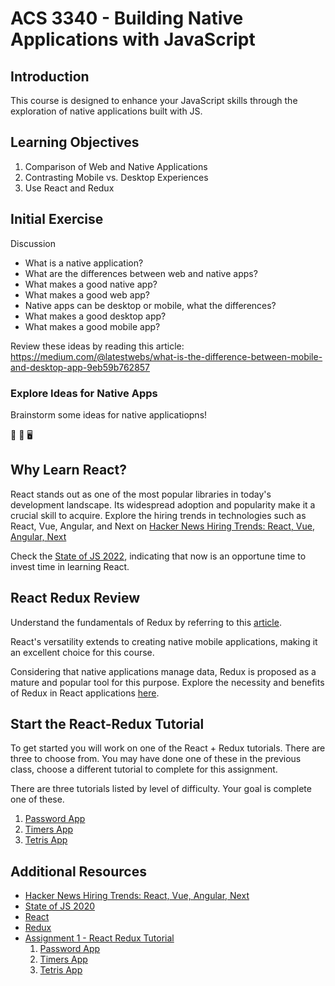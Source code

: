 # ACS 3340 - Building Native Applications with JavaScript

<!-- > -->

## Introduction

This course is designed to enhance your JavaScript skills through the exploration of native applications built with JS.

<!-- > -->

## Learning Objectives

1. Comparison of Web and Native Applications
1. Contrasting Mobile vs. Desktop Experiences
1. Use React and Redux

<!-- > -->

## Initial Exercise

Discussion

- What is a native application?
- What are the differences between web and native apps? 
- What makes a good native app? 
- What makes a good web app? 
- Native apps can be desktop or mobile, what the differences? 
- What makes a good desktop app?
- What makes a good mobile app?

Review these ideas by reading this article: https://medium.com/@latestwebs/what-is-the-difference-between-mobile-and-desktop-app-9eb59b762857

<!-- > -->

### Explore Ideas for Native Apps

Brainstorm some ideas for native applicatiopns!

📱 🤔 🖥

<!-- > -->

## Why Learn React? 

React stands out as one of the most popular libraries in today's development landscape. Its widespread adoption and popularity make it a crucial skill to acquire. Explore the hiring trends in technologies such as React, Vue, Angular, and Next on [Hacker News Hiring Trends: React, Vue, Angular, Next](https://npm-stat.com/charts.html?package=react&package=vue&package=angular&package=Svelte&package=next&from=2019-06-01&to=2023-01-31)


<!-- > -->

Check the [State of JS 2022](https://2022.stateofjs.com/en-US/), indicating that now is an opportune time to invest time in learning React.

<!-- > -->

## React Redux Review

Understand the fundamentals of Redux by referring to this [article](https://redux.js.org/redux-toolkit/overview#what-is-redux-toolkit).

React's versatility extends to creating native mobile applications, making it an excellent choice for this course.

Considering that native applications manage data, Redux is proposed as a mature and popular tool for this purpose. Explore the necessity and benefits of Redux in React applications [here](https://www.geeksforgeeks.org/what-are-the-advantages-of-using-redux-with-reactjs/).

<!-- > -->

## Start the React-Redux Tutorial

To get started you will work on one of the React + Redux tutorials. There are three to choose from. You may have done one of these in the previous class, choose a different tutorial to complete for this assignment. 

<!-- > -->

There are three tutorials listed by level of difficulty. Your goal is complete one of these.

1. [Password App](https://github.com/Tech-at-DU/React-Redux-passwords-Tutorial)
2. [Timers App](https://github.com/Tech-at-DU/React-Redux-Timers-Tutorial)
3. [Tetris App](https://github.com/Tech-at-DU/React-Redux-Tetris-Tutorial) 

<!-- > -->

## Additional Resources

- [Hacker News Hiring Trends: React, Vue, Angular, Next](https://npm-stat.com/charts.html?package=react&package=vue&package=angular&package=Svelte&package=next&from=2019-06-01&to=2022-01-31)
- [State of JS 2020](https://2020.stateofjs.com/en-US/)
- [React](https://reactjs.org)
- [Redux](https://redux.js.org)
- [Assignment 1 - React Redux Tutorial](../Assignments/Assignment-1-react-redux.md)
  1. [Password App](https://github.com/Tech-at-DU/React-Redux-passwords-Tutorial)
  2. [Timers App](https://github.com/Tech-at-DU/React-Redux-Timers-Tutorial)
  3. [Tetris App](https://github.com/Tech-at-DU/React-Redux-Tetris-Tutorial) 

